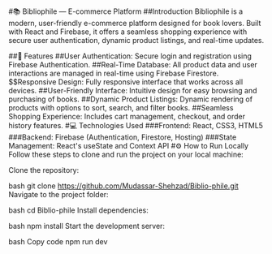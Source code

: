#📚 Bibliophile — E-commerce Platform
##Introduction
Bibliophile is a modern, user-friendly e-commerce platform designed for book lovers. Built with React and Firebase, it offers a seamless shopping experience with secure user authentication, dynamic product listings, and real-time updates.

##🌟 Features
##User Authentication: Secure login and registration using Firebase Authentication.
##Real-Time Database: All product data and user interactions are managed in real-time using Firebase Firestore.
$$Responsive Design: Fully responsive interface that works across all devices.
##User-Friendly Interface: Intuitive design for easy browsing and purchasing of books.
##Dynamic Product Listings: Dynamic rendering of products with options to sort, search, and filter books.
##Seamless Shopping Experience: Includes cart management, checkout, and order history features.
#💻 Technologies Used
###Frontend: React, CSS3, HTML5
###Backend: Firebase (Authentication, Firestore, Hosting)
###State Management: React's useState and Context API
#⚙️ How to Run Locally
Follow these steps to clone and run the project on your local machine:

Clone the repository:

bash
git clone https://github.com/Mudassar-Shehzad/Biblio-phile.git
Navigate to the project folder:

bash
cd Biblio-phile
Install dependencies:

bash
npm install
Start the development server:

bash
Copy code
npm run dev
